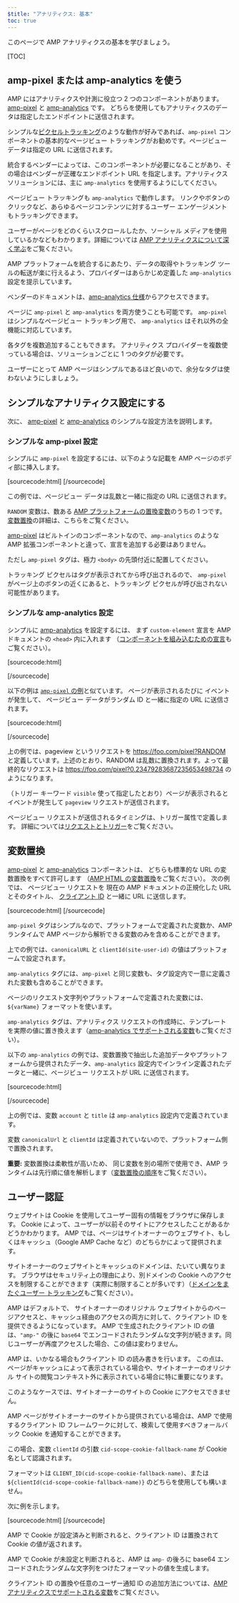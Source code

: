 ```yaml
---
$title: "アナリティクス: 基本"
toc: true
---
```


このページで AMP アナリティクスの基本を学びましょう。

[TOC]

## amp-pixel または amp-analytics を使う

AMP にはアナリティクスや計測に役立つ 2 つのコンポーネントがあります。
[amp-pixel](/docs/reference/amp-pixel.html) と
[amp-analytics](/docs/reference/extended/amp-analytics.html) です。
どちらを使用してもアナリティクスのデータは指定したエンドポイントに送信されます。

シンプルな[ピクセルトラッキング](https://en.wikipedia.org/wiki/Web_beacon#Implementation)のような動作が好みであれば、`amp-pixel` コンポーネントの基本的なページビュー トラッキングがお勧めです。ページビュー データは指定の URL に送信されます。



統合するベンダーによっては、このコンポーネントが必要になることがあり、その場合はベンダーが正確なエンドポイント URL を指定します。アナリティクス ソリューションには、主に `amp-analytics` を使用するようにしてください。



ページビュー トラッキングも `amp-analytics` で動作します。
リンクやボタンのクリックなど、あらゆるページコンテンツに対するユーザー エンゲージメントもトラッキングできます。

ユーザーがページをどのくらいスクロールしたか、ソーシャル メディアを使用しているかなどもわかります。詳細については [AMP アナリティクスについて深く学ぶ](/ja/docs/guides/analytics/deep_dive_analytics.html)をご覧ください。




AMP プラットフォームを統合するにあたり、データの取得やトラッキング ツールの転送が楽に行えるよう、プロバイダーはあらかじめ定義した `amp-analytics` 設定を提示しています。


ベンダーのドキュメントは、[amp-analytics 仕様](/docs/reference/extended/amp-analytics.html)からアクセスできます。


ページに `amp-pixel` と `amp-analytics` を両方使うことも可能です。
`amp-pixel` はシンプルなページビュー トラッキング用で、 `amp-analytics` はそれ以外の全機能に対応しています。

各タグを複数追加することもできます。
アナリティクス プロバイダーを複数使っている場合は、ソリューションごとに 1 つのタグが必要です。

ユーザーにとって AMP ページはシンプルであるほど良いので、余分なタグは使わないようにしましょう。


## シンプルなアナリティクス設定にする

次に、
[amp-pixel](/docs/reference/amp-pixel.html) と
[amp-analytics](/docs/reference/extended/amp-analytics.html) のシンプルな設定方法を説明します。

### シンプルな amp-pixel 設定

シンプルに `amp-pixel` を設定するには、以下のような記載を AMP ページのボディ部に挿入します。


[sourcecode:html]
<amp-pixel src="https://foo.com/pixel?RANDOM"></amp-pixel>
[/sourcecode]

この例では、ページビュー データは乱数と一緒に指定の URL に送信されます。

`RANDOM` 変数は、数ある
[AMP プラットフォームの置換変数](https://github.com/ampproject/amphtml/blob/master/spec/amp-var-substitutions.md)のうちの 1 つです。
[変数置換](/ja/docs/guides/analytics/analytics_basics.html#変数置換)の詳細は、こちらをご覧ください。


[amp-pixel](/docs/reference/amp-pixel.html) はビルトインのコンポーネントなので、`amp-analytics` のような AMP 拡張コンポーネントと違って、宣言を追加する必要はありません。



ただし `amp-pixel` タグは、極力 `<body>` の先頭付近に配置してください。

トラッキング ピクセルはタグが表示されてから呼び出されるので、
`amp-pixel` がページ上のボタンの近くにあると、トラッキング ピクセルが呼び出されない可能性があります。


### シンプルな amp-analytics 設定

シンプルに
[amp-analytics](/docs/reference/extended/amp-analytics.html) を設定するには、
まず `custom-element` 宣言を
AMP ドキュメントの `<head>` 内に入れます
（[コンポーネントを組み込むための宣言](/docs/reference/extended.html#component-inclusion-declaration)もご覧ください）。

[sourcecode:html]
<script async custom-element="amp-analytics" src="https://cdn.ampproject.org/v0/amp-analytics-0.1.js"></script>
[/sourcecode]

以下の例は [`amp-pixel` の例](/ja/docs/guides/analytics/analytics_basics.html#シンプルな-amp-pixel-設定)と似ています。
ページが表示されるたびに
イベントが発生して、
ページビュー データがランダム ID と一緒に指定の URL に送信されます。

[sourcecode:html]
<amp-analytics>
<script type="application/json">
{
  "requests": {
    "pageview": "https://foo.com/pixel?RANDOM",
  },
  "triggers": {
    "trackPageview": {
      "on": "visible",
      "request": "pageview"
    }
  }
}
</script>
</amp-analytics>
[/sourcecode]

上の例では、pageview というリクエストを https://foo.com/pixel?RANDOM と定義しています。上述のとおり、RANDOM は乱数に置換されます。よって最終的なリクエストは https://foo.com/pixel?0.23479283687235653498734 のようになります。

（トリガー キーワード `visible` 使って指定したとおり）ページが表示されるとイベントが発生して `pageview` リクエストが送信されます。


ページビュー リクエストが送信されるタイミングは、トリガー属性で定義します。
詳細については[リクエストとトリガー](/ja/docs/guides/analytics/deep_dive_analytics.html#送信データの内容:-requests-属性)をご覧ください。

## 変数置換

[amp-pixel](/docs/reference/amp-pixel.html) と
[amp-analytics](/docs/reference/extended/amp-analytics.html) コンポーネントは、
どちらも標準的な URL の変数置換をすべて許可します
（[AMP HTML の変数置換](https://github.com/ampproject/amphtml/blob/master/spec/amp-var-substitutions.md)をご覧ください）。
次の例では、
ページビュー リクエストを
現在の AMP ドキュメントの正規化した URL とそのタイトル、
[クライアント ID](/ja/docs/guides/analytics/analytics_basics.html#ユーザー認証) と一緒に URL に送信します。

[sourcecode:html]
<amp-pixel src="https://example.com/analytics?url=${canonicalUrl}&title=${title}&clientId=${clientId(site-user-id)}"></amp-pixel>
[/sourcecode]

`amp-pixel` タグはシンプルなので、プラットフォームで定義された変数か、AMP ランタイムで AMP ページから解析できる変数のみを含めることができます。


上での例では、`canonicalURL` と `clientId(site-user-id)` の値はプラットフォームで設定されます。


`amp-analytics` タグには、`amp-pixel` と同じ変数も、タグ設定内で一意に定義された変数も含めることができます。


ページのリクエスト文字列やプラットフォームで定義された変数には、`${varName}` フォーマットを使います。

`amp-analytics` タグは、アナリティクス リクエストの作成時に、テンプレートを実際の値に置き換えます（[amp-analytics でサポートされる変数](https://github.com/ampproject/amphtml/blob/master/extensions/amp-analytics/analytics-vars.md)もご覧ください）。



以下の `amp-analytics` の例では、変数置換で抽出した追加データやプラットフォームから提供されたデータ、`amp-analytics` 設定内でインライン定義されたデータと一緒に、ページビュー リクエストが URL に送信されます。






[sourcecode:html]
<amp-analytics>
<script type="application/json">
{
  "requests": {
    "pageview":"https://example.com/analytics?url=${canonicalUrl}&title=${title}&acct=${account}&clientId=${clientId(site-user-id)}",
  },
  "vars": {
    "account": "ABC123",
  },
  "triggers": {
    "someEvent": {
      "on": "visible",
      "request": "pageview",
      "vars": {
        "title": "My homepage",
      }
    }
  }
}
</script>
</amp-analytics>
[/sourcecode]

上の例では、変数 `account` と `title` は `amp-analytics` 設定内で定義されています。


変数 `canonicalUrl` と `clientId` は定義されていないので、プラットフォーム側で置換されます。


**重要:** 変数置換は柔軟性が高いため、
同じ変数を別の場所で使用でき、AMP ランタイムは先行順に値を解析します（[変数置換の順序](/ja/docs/guides/analytics/deep_dive_analytics.html#変数置換の順序)をご覧ください）。



## ユーザー認証

ウェブサイトは Cookie を使用してユーザー固有の情報をブラウザに保存します。
Cookie によって、ユーザーが以前そのサイトにアクセスしたことがあるかどうかわかります。
AMP では、ページはサイトオーナーのウェブサイト、もしくはキャッシュ（Google AMP Cache など）のどちらかによって提供されます。


サイトオーナーのウェブサイトとキャッシュのドメインは、たいてい異なります。
ブラウザはセキュリティ上の理由により、別ドメインの Cookie へのアクセスを制限することができます（実際に制限することが多いです）（[ドメインをまたぐユーザー トラッキング](https://github.com/ampproject/amphtml/blob/master/extensions/amp-analytics/cross-origin-tracking.md)もご覧ください）。




AMP はデフォルトで、
サイトオーナーのオリジナル ウェブサイトからのページアクセスと、キャッシュ経由のアクセスの両方に対して、クライアント ID を提供できるようになっています。
AMP で生成されたクライアント ID の値は、`"amp-"` の後に `base64` でエンコードされたランダムな文字列が続きます。同じユーザーが再度アクセスした場合、この値は変わりません。



AMP は、いかなる場合もクライアント ID の読み書きを行います。
この点は、ページがキャッシュによって表示されている場合や、サイトオーナーのオリジナル サイトの閲覧コンテキスト外に表示されている場合に特に重要になります。


このようなケースでは、サイトオーナーのサイトの Cookie にアクセスできません。

AMP ページがサイトオーナーのサイトから提供されている場合は、AMP で使用するクライアント ID フレームワークに対して、検索して使用すべきフォールバック Cookie を通知することができます。


この場合、変数 `clientId` の引数 `cid-scope-cookie-fallback-name` が Cookie 名として認識されます。


フォーマットは `CLIENT_ID(cid-scope-cookie-fallback-name)`、または`${clientId(cid-scope-cookie-fallback-name)}` のどちらを使用しても構いません。



次に例を示します。

[sourcecode:html]
<amp-pixel src="https://foo.com/pixel?cid=CLIENT_ID(site-user-id-cookie-fallback-name)"></amp-pixel>
[/sourcecode]

AMP で Cookie が設定済みと判断されると、クライアント ID は置換されて Cookie の値が返されます。

AMP で Cookie が未設定と判断されると、AMP は `amp-` の後ろに base64 エンコードされたランダムな文字列をつけたフォーマットの値を生成します。



クライアント ID の置換や任意のユーザー通知 ID の追加方法については、[AMP アナリティクスでサポートされる変数](https://github.com/ampproject/amphtml/blob/master/extensions/amp-analytics/analytics-vars.md)をご覧ください。


